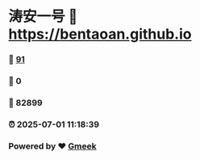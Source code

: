 # 涛安一号 :link: https://bentaoan.github.io 
### :page_facing_up: [91](https://bentaoan.github.io/tag.html) 
### :speech_balloon: 0 
### :hibiscus: 82899 
### :alarm_clock: 2025-07-01 11:18:39 
### Powered by :heart: [Gmeek](https://github.com/Meekdai/Gmeek)
